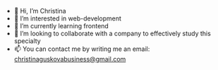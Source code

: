- 👋 Hi, I’m Christina
- 👀 I’m interested in web-development
- 🌱 I’m currently learning frontend
- 💞️ I’m looking to collaborate with a company to effectively study this specialty
- 📫 You can contact me by writing me an email: christinaguskovabusiness@gmail.com

<!---
T1Christina/T1Christina is a ✨ special ✨ repository because its `README.md` (this file) appears on your GitHub profile.
You can click the Preview link to take a look at your changes.
--->
